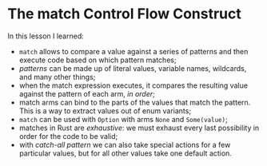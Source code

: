 # The match Control Flow Construct

In this lesson I learned:
  - `match` allows to compare a value against a series of patterns and then execute code based on which pattern matches; 
  - *patterns* can be made up of literal values, variable names, wildcards, and many other things;
  - when the match expression executes, it compares the resulting value against the pattern of each arm, *in order*;
  - match arms can bind to the parts of the values that match the pattern. This is a way to extract values out of enum variants;
  - `match` can be used with `Option` with arms `None` and `Some(value)`;
  - matches in Rust are *exhaustive*: we must exhaust every last possibility in order for the code to be valid;
  - with *catch-all pattern* we can also take special actions for a few particular values, but for all other values take one default action.
